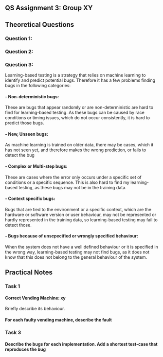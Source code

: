 ## QS Assignment 3: Group XY

## Theoretical Questions
### Question 1:

### Question 2:

### Question 3:
Learning-based testing is a strategy that relies on machine learning to identify and predict potential bugs.
Therefore it has a few problems finding bugs in the following categories:
#### - Non-deterministic bugs:
These are bugs that appear randomly or are non-deterministic are hard to find for learning-based testing.
As these bugs can be caused by race conditions or timing issues, which do not occur consistently, it is hard to predict those bugs.
#### - New, Unseen bugs:
As machine learning is trained on older data, there may be cases, which it has not seen yet, 
and therefore makes the wrong prediction, or fails to detect the bug
#### - Complex or Multi-step bugs:
These are cases where the error only occurs under a specific set of conditions or a specific sequence. This is also hard
to find my learning-based testing, as these bugs may not be in the training data.
#### - Context specific bugs:
Bugs that are tied to the environment or a specific context, which are the hardware or software version or user behaviour, may not be represented or hardly
represented in the training data, so learning-based testing may fail to detect those.
#### - Bugs because of unscpecified or wrongly specified behaviour:
When the system does not have a well defined behaviour or it is specified in the wrong way, learning-based testing
may not find bugs, as it does not know that this does not belong to the general behaviour of the system.

## Practical Notes

### Task 1

#### Correct Vending Machine: xy
Briefly describe its behaviour.

#### For each faulty vending machine, describe the fault

### Task 3

#### Describe the bugs for each implementation. Add a shortest test-case that reproduces the bug 
